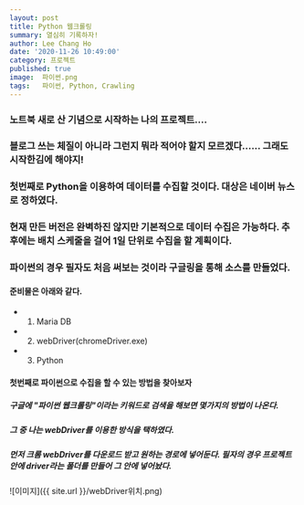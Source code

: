 ```yaml
---
layout: post
title: Python 웹크롤링
summary: 열심히 기록하자!
author: Lee Chang Ho
date: '2020-11-26 10:49:00'
category: 프로젝트
published: true
image:  파이썬.png
tags:   파이썬, Python, Crawling
---
```


### 노트북 새로 산 기념으로 시작하는 나의 프로젝트....  
### 블로그 쓰는 체질이 아니라 그런지 뭐라 적어야 할지 모르겠다...... 그래도 시작한김에 해야지!

### 첫번째로 Python을 이용하여 데이터를 수집할 것이다. 대상은 네이버 뉴스로 정하였다.  
### 현재 만든 버전은 완벽하진 않지만 기본적으로 데이터 수집은 가능하다. 추후에는 배치 스케줄을 걸어 1일 단위로 수집을 할 계획이다.  
### 파이썬의 경우 필자도 처음 써보는 것이라 구글링을 통해 소스를 만들었다.

#### 준비물은 아래와 같다.
+ 1. Maria DB
+ 2. webDriver(chromeDriver.exe)
+ 3. Python

#### 첫번째로 파이썬으로 수집을 할 수 있는 방법을 찾아보자
##### 구글에 "파이썬 웹크롤링"이라는 키워드로 검색을 해보면 몇가지의 방법이 나온다.  

##### 그 중 나는 webDriver를 이용한 방식을 택하였다.
##### 먼저 크롬 webDriver를 다운로드 받고 원하는 경로에 넣어둔다. 필자의 경우 프로젝트 안에 driver라는 폴더를 만들어 그 안에 넣어놨다.

![이미지]({{ site.url }}/webDriver위치.png)
